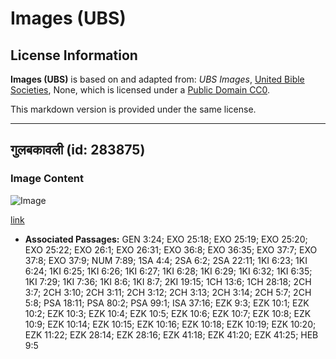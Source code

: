 # Images (UBS)

## License Information

**Images (UBS)** is based on and adapted from: _UBS Images_, [United Bible Societies](https://unitedbiblesocieties.org/), None, which is licensed under a [Public Domain CC0](https://creativecommons.org/public-domain/cc0/).

This markdown version is provided under the same license.



--------------------------------

## गुलबकावली (id: 283875)

### Image Content

![Image](https://cdn.aquifer.bible/aquifer-content/resources/Media/WEB-0442_cherub.jpg)

[link](https://cdn.aquifer.bible/aquifer-content/resources/Media/WEB-0442_cherub.jpg)

* **Associated Passages:** GEN 3:24; EXO 25:18; EXO 25:19; EXO 25:20; EXO 25:22; EXO 26:1; EXO 26:31; EXO 36:8; EXO 36:35; EXO 37:7; EXO 37:8; EXO 37:9; NUM 7:89; 1SA 4:4; 2SA 6:2; 2SA 22:11; 1KI 6:23; 1KI 6:24; 1KI 6:25; 1KI 6:26; 1KI 6:27; 1KI 6:28; 1KI 6:29; 1KI 6:32; 1KI 6:35; 1KI 7:29; 1KI 7:36; 1KI 8:6; 1KI 8:7; 2KI 19:15; 1CH 13:6; 1CH 28:18; 2CH 3:7; 2CH 3:10; 2CH 3:11; 2CH 3:12; 2CH 3:13; 2CH 3:14; 2CH 5:7; 2CH 5:8; PSA 18:11; PSA 80:2; PSA 99:1; ISA 37:16; EZK 9:3; EZK 10:1; EZK 10:2; EZK 10:3; EZK 10:4; EZK 10:5; EZK 10:6; EZK 10:7; EZK 10:8; EZK 10:9; EZK 10:14; EZK 10:15; EZK 10:16; EZK 10:18; EZK 10:19; EZK 10:20; EZK 11:22; EZK 28:14; EZK 28:16; EZK 41:18; EZK 41:20; EZK 41:25; HEB 9:5

